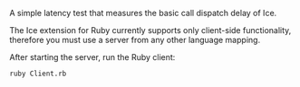 A simple latency test that measures the basic call dispatch delay
of Ice.

The Ice extension for Ruby currently supports only client-side
functionality, therefore you must use a server from any other language
mapping.

After starting the server, run the Ruby client:

```
ruby Client.rb
```
